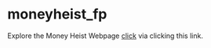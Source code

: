 # moneyheist_fp

Explore the Money Heist Webpage  [click](https://priyansh-design.github.io/moneyheist_fp/bella%20ciao.html) via clicking this link.
